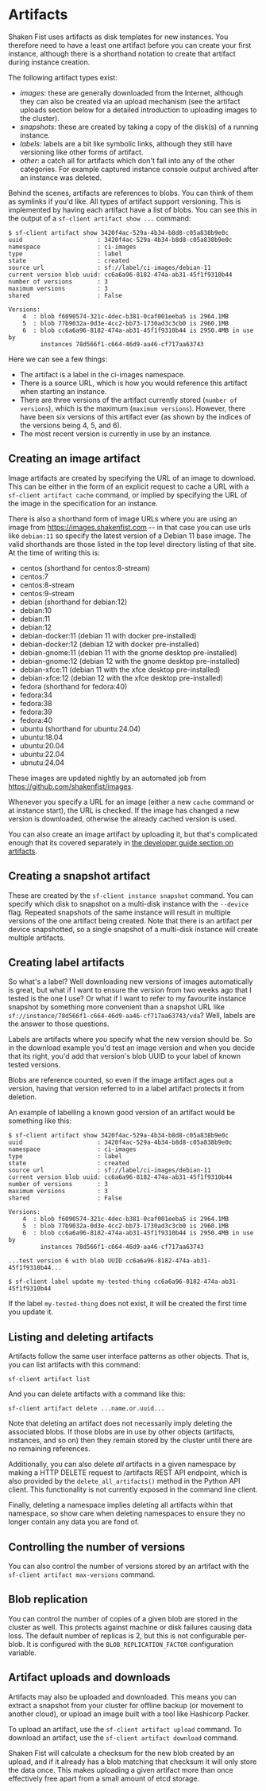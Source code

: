 # Artifacts

Shaken Fist uses artifacts as disk templates for new instances. You therefore
need to have a least one artifact before you can create your first instance,
although there is a shorthand notation to create that artifact during instance
creation.

The following artifact types exist:

* *images*: these are generally downloaded from the Internet, although they can
  also be created via an upload mechanism (see the artifact uploads section below
  for a detailed introduction to uploading images to the cluster).
* *snapshots*: these are created by taking a copy of the disk(s) of a running
  instance.
* *labels*: labels are a bit like symbolic links, although they still have
  versioning like other forms of artifact.
* *other*: a catch all for artifacts which don't fall into any of the other
  categories. For example captured instance console output archived after an
  instance was deleted.

Behind the scenes, artifacts are references to blobs. You can think of them as
symlinks if you'd like. All types of artifact support versioning. This is implemented
by having each artifact have a list of blobs. You can see this in the output of a
`sf-client artifact show ...` command:

```
$ sf-client artifact show 3420f4ac-529a-4b34-b8d8-c05a838b9e0c
uuid                     : 3420f4ac-529a-4b34-b8d8-c05a838b9e0c
namespace                : ci-images
type                     : label
state                    : created
source url               : sf://label/ci-images/debian-11
current version blob uuid: cc6a6a96-8182-474a-ab31-45f1f9310b44
number of versions       : 3
maximum versions         : 3
shared                   : False

Versions:
    4  : blob f6090574-321c-4dec-b381-0caf001eeba5 is 2964.1MB
    5  : blob 77b9032a-0d3e-4cc2-bb73-1730ad3c3cb0 is 2960.1MB
    6  : blob cc6a6a96-8182-474a-ab31-45f1f9310b44 is 2950.4MB in use by
         instances 78d566f1-c664-46d9-aa46-cf717aa63743
```

Here we can see a few things:

* The artifact is a label in the ci-images namespace.
* There is a source URL, which is how you would reference this artifact when
  starting an instance.
* There are three versions of the artifact currently stored (`number of versions`),
  which is the maximum (`maximum versions`). However, there have been six versions
  of this artifact ever (as shown by the indices of the versions being 4, 5, and
  6).
* The most recent version is currently in use by an instance.

## Creating an image artifact

Image artifacts are created by specifying the URL of an image to download. This
can be either in the form of an explicit request to cache a URL with a
`sf-client artifact cache` command, or implied by specifying the URL of the
image in the specification for an instance.

There is also a shorthand form of image URLs where you are using an image from
https://images.shakenfist.com -- in that case you can use urls like `debian:11`
so specify the latest version of a Debian 11 base image. The valid shorthands
are those listed in the top level directory listing of that site. At the time of
writing this is:

* centos (shorthand for centos:8-stream)
* centos:7
* centos:8-stream
* centos:9-stream
* debian (shorthand for debian:12)
* debian:10
* debian:11
* debian:12
* debian-docker:11 (debian 11 with docker pre-installed)
* debian-docker:12 (debian 12 with docker pre-installed)
* debian-gnome:11 (debian 11 with the gnome desktop pre-installed)
* debian-gnome:12 (debian 12 with the gnome desktop pre-installed)
* debian-xfce:11 (debian 11 with the xfce desktop pre-installed)
* debian-xfce:12 (debian 12 with the xfce desktop pre-installed)
* fedora (shorthand for fedora:40)
* fedora:34
* fedora:38
* fedora:39
* fedora:40
* ubuntu (shorthand for ubuntu:24.04)
* ubuntu:18.04
* ubuntu:20.04
* ubuntu:22.04
* ubnutu:24.04

These images are updated nightly by an automated job from https://github.com/shakenfist/images.

Whenever you specify a URL for an image (either a new `cache` command or at
instance start), the URL is checked. If the image has changed a new version is
downloaded, otherwise the already cached version is used.

You can also create an image artifact by uploading it, but that's complicated
enough that its covered separately in [the developer guide section on artifacts](/developer_guide/api_reference/artifacts/).

## Creating a snapshot artifact

These are created by the `sf-client instance snapshot` command. You can specify
which disk to snapshot on a multi-disk instance with the `--device` flag. Repeated
snapshots of the same instance will result in multiple versions of the one
artifact being created. Note that there is an artifact per device snapshotted, so
a single snapshot of a multi-disk instance will create multiple artifacts.

## Creating label artifacts

So what's a label? Well downloading new versions of images automatically is great,
but what if I want to ensure the version from two weeks ago that I tested is the
one I use? Or what if I want to refer to my favourite instance snapshot by
something more convenient than a snapshot URL like
`sf://instance/78d566f1-c664-46d9-aa46-cf717aa63743/vda`? Well, labels are the
answer to those questions.

Labels are artifacts where _you_ specify what the new version should be. So in the
download example you'd test an image version and when you decide that its right,
you'd add that version's blob UUID to your label of known tested versions.

Blobs are reference counted, so even if the image artifact ages out a version,
having that version referred to in a label artifact protects it from deletion.

An example of labelling a known good version of an artifact would be something
like this:

```
$ sf-client artifact show 3420f4ac-529a-4b34-b8d8-c05a838b9e0c
uuid                     : 3420f4ac-529a-4b34-b8d8-c05a838b9e0c
namespace                : ci-images
type                     : label
state                    : created
source url               : sf://label/ci-images/debian-11
current version blob uuid: cc6a6a96-8182-474a-ab31-45f1f9310b44
number of versions       : 3
maximum versions         : 3
shared                   : False

Versions:
    4  : blob f6090574-321c-4dec-b381-0caf001eeba5 is 2964.1MB
    5  : blob 77b9032a-0d3e-4cc2-bb73-1730ad3c3cb0 is 2960.1MB
    6  : blob cc6a6a96-8182-474a-ab31-45f1f9310b44 is 2950.4MB in use by
         instances 78d566f1-c664-46d9-aa46-cf717aa63743

...test version 6 with blob UUID cc6a6a96-8182-474a-ab31-45f1f9310b44...

$ sf-client label update my-tested-thing cc6a6a96-8182-474a-ab31-45f1f9310b44
```

If the label `my-tested-thing` does not exist, it will be created the first
time you update it.

## Listing and deleting artifacts

Artifacts follow the same user interface patterns as other objects. That is, you
can list artifacts with this command:

`sf-client artifact list`

And you can delete artifacts with a command like this:

`sf-client artifact delete ...name.or.uuid...`

Note that deleting an artifact does not necessarily imply deleting the associated
blobs. If those blobs are in use by other objects (artifacts, instances, and
so on) then they remain stored by the cluster until there are no remaining
references.

Additionally, you can also delete _all_ artifacts in a given namespace by making
a HTTP DELETE request to /artifacts REST API endpoint, which is also provided by
the `delete_all_artifacts()` method in the Python API client. This functionality
is not currently exposed in the command line client.

Finally, deleting a namespace implies deleting all artifacts within that namespace,
so show care when deleting namespaces to ensure they no longer contain any data
you are fond of.

## Controlling the number of versions

You can also control the number of versions stored by an artifact with the
`sf-client artifact max-versions` command.

## Blob replication

You can control the number of copies of a given blob are stored in the cluster
as well. This protects against machine or disk failures causing data loss. The
default number of replicas is 2, but this is not configurable per-blob. It is
configured with the `BLOB_REPLICATION_FACTOR` configuration variable.

## Artifact uploads and downloads

Artifacts may also be uploaded and downloaded. This means you can extract a
snapshot from your cluster for offline backup (or movement to another cloud),
or upload an image built with a tool like Hashicorp Packer.

To upload an artifact, use the `sf-client artifact upload` command. To download
an artifact, use the `sf-client artifact download` command.

Shaken Fist will calculate a checksum for the new blob created by an upload, and
if it already has a blob matching that checksum it will only store the data once.
This makes uploading a given artifact more than once effectively free apart from
a small amount of etcd storage.
